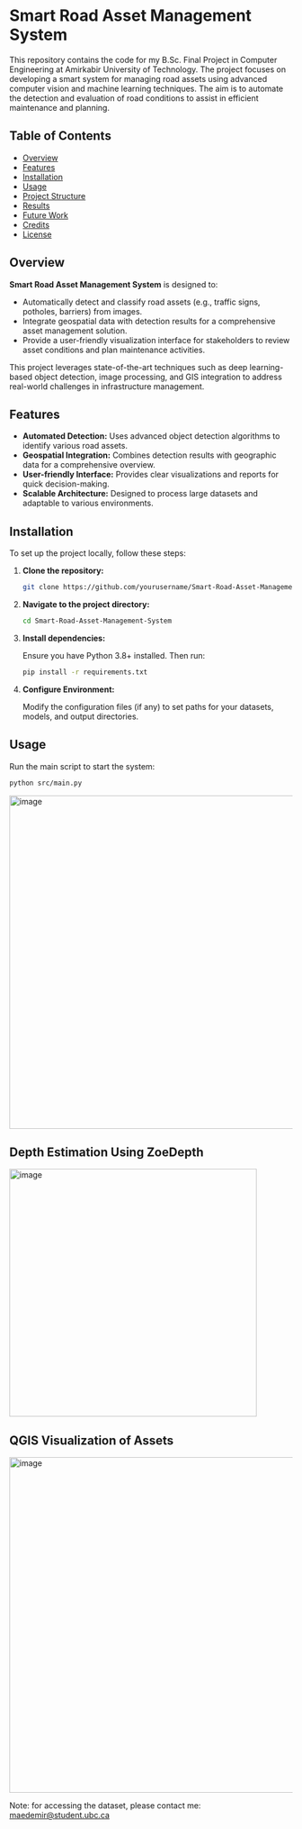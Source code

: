 # Smart Road Asset Management System

This repository contains the code for my B.Sc. Final Project in Computer Engineering at Amirkabir University of Technology. The project focuses on developing a smart system for managing road assets using advanced computer vision and machine learning techniques. The aim is to automate the detection and evaluation of road conditions to assist in efficient maintenance and planning.

## Table of Contents

- [Overview](#overview)
- [Features](#features)
- [Installation](#installation)
- [Usage](#usage)
- [Project Structure](#project-structure)
- [Results](#results)
- [Future Work](#future-work)
- [Credits](#credits)
- [License](#license)

## Overview

**Smart Road Asset Management System** is designed to:
- Automatically detect and classify road assets (e.g., traffic signs, potholes, barriers) from images.
- Integrate geospatial data with detection results for a comprehensive asset management solution.
- Provide a user-friendly visualization interface for stakeholders to review asset conditions and plan maintenance activities.

This project leverages state-of-the-art techniques such as deep learning-based object detection, image processing, and GIS integration to address real-world challenges in infrastructure management.

## Features

- **Automated Detection:** Uses advanced object detection algorithms to identify various road assets.
- **Geospatial Integration:** Combines detection results with geographic data for a comprehensive overview.
- **User-friendly Interface:** Provides clear visualizations and reports for quick decision-making.
- **Scalable Architecture:** Designed to process large datasets and adaptable to various environments.

## Installation

To set up the project locally, follow these steps:

1. **Clone the repository:**

    ```bash
    git clone https://github.com/yourusername/Smart-Road-Asset-Management-System.git
    ```

2. **Navigate to the project directory:**

    ```bash
    cd Smart-Road-Asset-Management-System
    ```

3. **Install dependencies:**

    Ensure you have Python 3.8+ installed. Then run:

    ```bash
    pip install -r requirements.txt
    ```

4. **Configure Environment:**

    Modify the configuration files (if any) to set paths for your datasets, models, and output directories.

## Usage

Run the main script to start the system:

```bash
python src/main.py
```

<img width="592" alt="image" src="https://github.com/maedemir/smart-road-asset-management-system/assets/72692826/a557429b-3021-4fec-8663-42eb87e7a050">

## Depth Estimation Using ZoeDepth
<img width="440" alt="image" src="https://github.com/maedemir/smart-road-asset-management-system/assets/72692826/db105ba8-f618-4720-9395-934cfd187cd8">


## QGIS Visualization of Assets
<img width="596" alt="image" src="https://github.com/maedemir/smart-road-asset-management-system/assets/72692826/0b46ba0d-6c51-4f30-93b0-e15e322fb5ba">


Note: for accessing the dataset, please contact me: maedemir@student.ubc.ca
